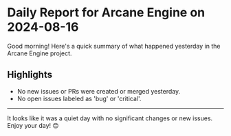 # Daily Report for Arcane Engine on 2024-08-16

Good morning! Here's a quick summary of what happened yesterday in the Arcane Engine project.

## Highlights
- No new issues or PRs were created or merged yesterday.
- No open issues labeled as 'bug' or 'critical'.

---

It looks like it was a quiet day with no significant changes or new issues. Enjoy your day! 😊